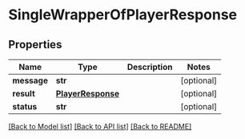 # SingleWrapperOfPlayerResponse

## Properties
Name | Type | Description | Notes
------------ | ------------- | ------------- | -------------
**message** | **str** |  | [optional] 
**result** | [**PlayerResponse**](PlayerResponse.md) |  | [optional] 
**status** | **str** |  | [optional] 

[[Back to Model list]](../README.md#documentation-for-models) [[Back to API list]](../README.md#documentation-for-api-endpoints) [[Back to README]](../README.md)


